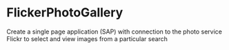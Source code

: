 # FlickerPhotoGallery
Create a single page application (SAP) with connection to the photo service Flickr to select and view images from a particular search
